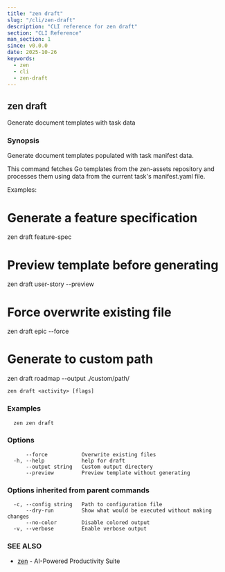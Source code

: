 ```yaml
---
title: "zen draft"
slug: "/cli/zen-draft"
description: "CLI reference for zen draft"
section: "CLI Reference"
man_section: 1
since: v0.0.0
date: 2025-10-26
keywords:
  - zen
  - cli
  - zen-draft
---
```


## zen draft

Generate document templates with task data

### Synopsis

Generate document templates populated with task manifest data.

This command fetches Go templates from the zen-assets repository and processes
them using data from the current task's manifest.yaml file.

Examples:
  # Generate a feature specification
  zen draft feature-spec

  # Preview template before generating
  zen draft user-story --preview

  # Force overwrite existing file
  zen draft epic --force

  # Generate to custom path
  zen draft roadmap --output ./custom/path/

```
zen draft <activity> [flags]
```

### Examples

```
  zen zen draft
```

### Options

```
      --force           Overwrite existing files
  -h, --help            help for draft
      --output string   Custom output directory
      --preview         Preview template without generating
```

### Options inherited from parent commands

```
  -c, --config string   Path to configuration file
      --dry-run         Show what would be executed without making changes
      --no-color        Disable colored output
  -v, --verbose         Enable verbose output
```

### SEE ALSO

* [zen](zen.md.md)	 - AI-Powered Productivity Suite

